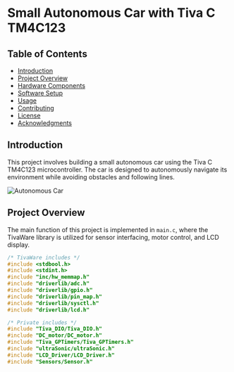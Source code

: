 # Small Autonomous Car with Tiva C TM4C123

## Table of Contents
- [Introduction](#introduction)
- [Project Overview](#project-overview)
- [Hardware Components](#hardware-components)
- [Software Setup](#software-setup)
- [Usage](#usage)
- [Contributing](#contributing)
- [License](#license)
- [Acknowledgments](#acknowledgments)

## Introduction

This project involves building a small autonomous car using the Tiva C TM4C123 microcontroller. The car is designed to autonomously navigate its environment while avoiding obstacles and following lines.

![Autonomous Car](images/autonomous_car.png)

## Project Overview

The main function of this project is implemented in `main.c`, where the TivaWare library is utilized for sensor interfacing, motor control, and LCD display.

```c
/* TivaWare includes */
#include <stdbool.h>
#include <stdint.h>
#include "inc/hw_memmap.h"
#include "driverlib/adc.h"
#include "driverlib/gpio.h"
#include "driverlib/pin_map.h"
#include "driverlib/sysctl.h"
#include "driverlib/lcd.h"

/* Private includes */
#include "Tiva_DIO/Tiva_DIO.h"
#include "DC_motor/DC_motor.h"
#include "Tiva_GPTimers/Tiva_GPTimers.h"
#include "ultraSonic/ultraSonic.h"
#include "LCD_Driver/LCD_Driver.h"
#include "Sensors/Sensor.h"

